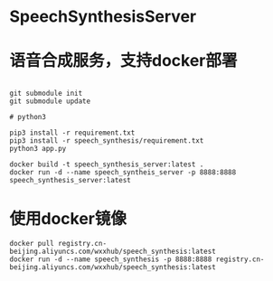 # SpeechSynthesisServer
# 语音合成服务，支持docker部署

```shell 

git submodule init
git submodule update

# python3 

pip3 install -r requirement.txt
pip3 install -r speech_synthesis/requirement.txt
python3 app.py
```

```docker
docker build -t speech_synthesis_server:latest .
docker run -d --name speech_syntheis_server -p 8888:8888 speech_synthesis_server:latest
```

# 使用docker镜像
```
docker pull registry.cn-beijing.aliyuncs.com/wxxhub/speech_synthesis:latest
docker run -d --name speech_synthesis -p 8888:8888 registry.cn-beijing.aliyuncs.com/wxxhub/speech_synthesis:latest
```
